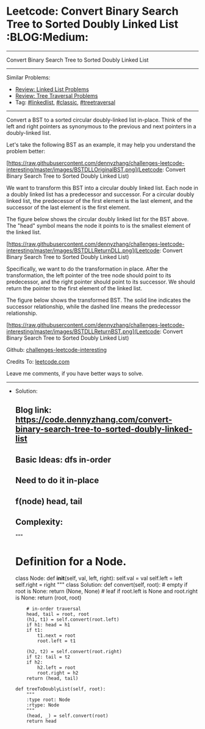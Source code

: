 
# Leetcode: Convert Binary Search Tree to Sorted Doubly Linked List     :BLOG:Medium:

---

Convert Binary Search Tree to Sorted Doubly Linked List  

---

Similar Problems:  

-   [Review: Linked List Problems](https://code.dennyzhang.com/review-linkedlist)
-   [Review: Tree Traversal Problems](https://code.dennyzhang.com/review-treetraversal)
-   Tag: [#linkedlist](https://code.dennyzhang.com/tag/linkedlist), [#classic](https://code.dennyzhang.com/tag/classic), [#treetraversal](https://code.dennyzhang.com/tag/treetraversal)

---

Convert a BST to a sorted circular doubly-linked list in-place. Think of the left and right pointers as synonymous to the previous and next pointers in a doubly-linked list.  

Let's take the following BST as an example, it may help you understand the problem better:  

[https://raw.githubusercontent.com/dennyzhang/challenges-leetcode-interesting/master/images/BSTDLLOriginalBST.png](Leetcode: Convert Binary Search Tree to Sorted Doubly Linked List)  

We want to transform this BST into a circular doubly linked list. Each node in a doubly linked list has a predecessor and successor. For a circular doubly linked list, the predecessor of the first element is the last element, and the successor of the last element is the first element.  

The figure below shows the circular doubly linked list for the BST above. The "head" symbol means the node it points to is the smallest element of the linked list.  

[https://raw.githubusercontent.com/dennyzhang/challenges-leetcode-interesting/master/images/BSTDLLReturnDLL.png](Leetcode: Convert Binary Search Tree to Sorted Doubly Linked List)  

Specifically, we want to do the transformation in place. After the transformation, the left pointer of the tree node should point to its predecessor, and the right pointer should point to its successor. We should return the pointer to the first element of the linked list.  

The figure below shows the transformed BST. The solid line indicates the successor relationship, while the dashed line means the predecessor relationship.  

[https://raw.githubusercontent.com/dennyzhang/challenges-leetcode-interesting/master/images/BSTDLLReturnBST.png](Leetcode: Convert Binary Search Tree to Sorted Doubly Linked List)  

Github: [challenges-leetcode-interesting](https://github.com/DennyZhang/challenges-leetcode-interesting/tree/master/convert-binary-search-tree-to-sorted-doubly-linked-list)  

Credits To: [leetcode.com](https://leetcode.com/problems/convert-binary-search-tree-to-sorted-doubly-linked-list/description/)  

Leave me comments, if you have better ways to solve.  

---

-   Solution:

    ## Blog link: https://code.dennyzhang.com/convert-binary-search-tree-to-sorted-doubly-linked-list
    ## Basic Ideas: dfs in-order
    ## Need to do it in-place
    ## f(node) head, tail
    ## Complexity: 
    """
    # Definition for a Node.
    class Node:
        def __init__(self, val, left, right):
            self.val = val
            self.left = left
            self.right = right
    """
    class Solution:
        def convert(self, root):
            # empty
            if root is None: return (None, None)
            # leaf
            if root.left is None and root.right is None:
                return (root, root)
    
            # in-order traversal
            head, tail = root, root
            (h1, t1) = self.convert(root.left)
            if h1: head = h1
            if t1:
                t1.next = root
                root.left = t1
    
            (h2, t2) = self.convert(root.right)
            if t2: tail = t2
            if h2:
                h2.left = root
                root.right = h2
            return (head, tail)
    
        def treeToDoublyList(self, root):
            """
            :type root: Node
            :rtype: Node
            """
            (head, _) = self.convert(root)
            return head

